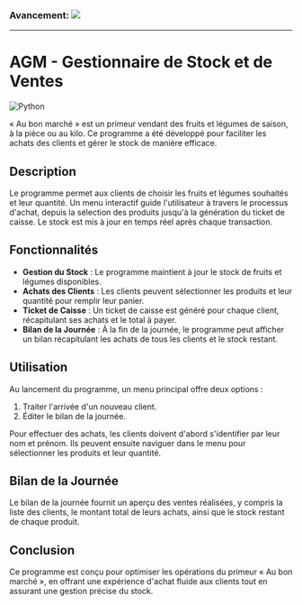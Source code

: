 ### **Avancement:** ![](https://geps.dev/progress/85)
___
# AGM  - Gestionnaire de Stock et de Ventes
![Python](https://img.shields.io/badge/python-3670A0?style=for-the-badge&logo=python&logoColor=ffdd54)

« Au bon marché » est un primeur vendant des fruits et légumes de saison, à la pièce ou au kilo. Ce programme a été développé pour faciliter les achats des clients et gérer le stock de manière efficace.

## Description

Le programme permet aux clients de choisir les fruits et légumes souhaités et leur quantité. Un menu interactif guide l'utilisateur à travers le processus d'achat, depuis la sélection des produits jusqu'à la génération du ticket de caisse. Le stock est mis à jour en temps réel après chaque transaction.

## Fonctionnalités

- **Gestion du Stock** : Le programme maintient à jour le stock de fruits et légumes disponibles.
- **Achats des Clients** : Les clients peuvent sélectionner les produits et leur quantité pour remplir leur panier.
- **Ticket de Caisse** : Un ticket de caisse est généré pour chaque client, récapitulant ses achats et le total à payer.
- **Bilan de la Journée** : À la fin de la journée, le programme peut afficher un bilan récapitulant les achats de tous les clients et le stock restant.

## Utilisation

Au lancement du programme, un menu principal offre deux options :
1. Traiter l'arrivée d'un nouveau client.
2. Éditer le bilan de la journée.

Pour effectuer des achats, les clients doivent d'abord s'identifier par leur nom et prénom. Ils peuvent ensuite naviguer dans le menu pour sélectionner les produits et leur quantité.

## Bilan de la Journée

Le bilan de la journée fournit un aperçu des ventes réalisées, y compris la liste des clients, le montant total de leurs achats, ainsi que le stock restant de chaque produit.

## Conclusion

Ce programme est conçu pour optimiser les opérations du primeur « Au bon marché », en offrant une expérience d'achat fluide aux clients tout en assurant une gestion précise du stock.
